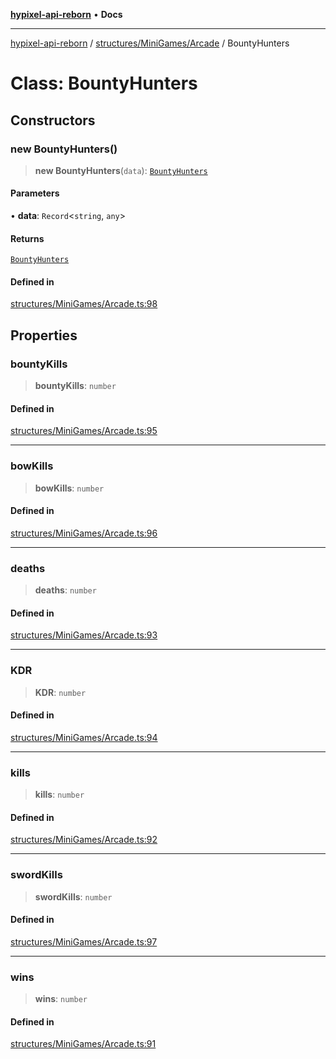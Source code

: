 [**hypixel-api-reborn**](../../../../README.md) • **Docs**

***

[hypixel-api-reborn](../../../../modules.md) / [structures/MiniGames/Arcade](../README.md) / BountyHunters

# Class: BountyHunters

## Constructors

### new BountyHunters()

> **new BountyHunters**(`data`): [`BountyHunters`](BountyHunters.md)

#### Parameters

• **data**: `Record`\<`string`, `any`\>

#### Returns

[`BountyHunters`](BountyHunters.md)

#### Defined in

[structures/MiniGames/Arcade.ts:98](https://github.com/Kathund/REBORN-docs-TEST/blob/226e7f6a62bb6bca87ef0828ac84e9098d59f860/src/structures/MiniGames/Arcade.ts#L98)

## Properties

### bountyKills

> **bountyKills**: `number`

#### Defined in

[structures/MiniGames/Arcade.ts:95](https://github.com/Kathund/REBORN-docs-TEST/blob/226e7f6a62bb6bca87ef0828ac84e9098d59f860/src/structures/MiniGames/Arcade.ts#L95)

***

### bowKills

> **bowKills**: `number`

#### Defined in

[structures/MiniGames/Arcade.ts:96](https://github.com/Kathund/REBORN-docs-TEST/blob/226e7f6a62bb6bca87ef0828ac84e9098d59f860/src/structures/MiniGames/Arcade.ts#L96)

***

### deaths

> **deaths**: `number`

#### Defined in

[structures/MiniGames/Arcade.ts:93](https://github.com/Kathund/REBORN-docs-TEST/blob/226e7f6a62bb6bca87ef0828ac84e9098d59f860/src/structures/MiniGames/Arcade.ts#L93)

***

### KDR

> **KDR**: `number`

#### Defined in

[structures/MiniGames/Arcade.ts:94](https://github.com/Kathund/REBORN-docs-TEST/blob/226e7f6a62bb6bca87ef0828ac84e9098d59f860/src/structures/MiniGames/Arcade.ts#L94)

***

### kills

> **kills**: `number`

#### Defined in

[structures/MiniGames/Arcade.ts:92](https://github.com/Kathund/REBORN-docs-TEST/blob/226e7f6a62bb6bca87ef0828ac84e9098d59f860/src/structures/MiniGames/Arcade.ts#L92)

***

### swordKills

> **swordKills**: `number`

#### Defined in

[structures/MiniGames/Arcade.ts:97](https://github.com/Kathund/REBORN-docs-TEST/blob/226e7f6a62bb6bca87ef0828ac84e9098d59f860/src/structures/MiniGames/Arcade.ts#L97)

***

### wins

> **wins**: `number`

#### Defined in

[structures/MiniGames/Arcade.ts:91](https://github.com/Kathund/REBORN-docs-TEST/blob/226e7f6a62bb6bca87ef0828ac84e9098d59f860/src/structures/MiniGames/Arcade.ts#L91)
